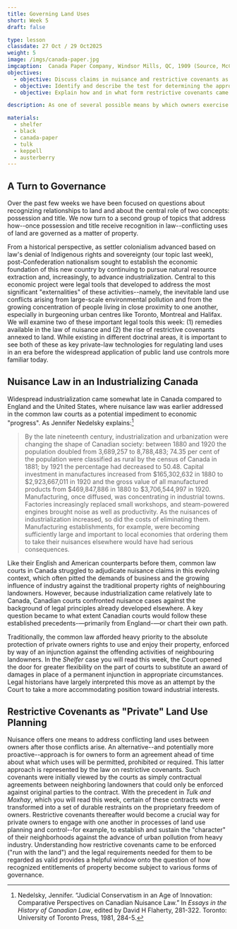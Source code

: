 ```yaml
---
title: Governing Land Uses
short: Week 5
draft: false

type: lesson
classdate: 27 Oct / 29 Oct2025
weight: 5
image: /imgs/canada-paper.jpg
imgcaption:  Canada Paper Company, Windsor Mills, QC, 1909 (Source, McCord Museum, Montreal).
objectives:
  - objective: Discuss claims in nuisance and restrictive covenants as alternative means of governing property.    
  - objective: Identify and describe the test for determining the appropriate remedy in nuisance, while critically assessing whether or not this test helps us to consistently resolve the contested legal issues that arise in nuisance cases. 
  - objective: Explain how and in what form restrictive covenants came to be understood as "running with the land".

description: As one of several possible means by which owners exercise their right to exclude others from their land, this week we examine the role of claims in nuisance and the challenging question of appropriate remedies. 

materials:
  - shelfer
  - black
  - canada-paper
  - tulk
  - keppell
  - austerberry
---
```


## A Turn to Governance

Over the past few weeks we have been focused on questions about recognizing relationships to land and about the central role of two concepts: possession and title. We now turn to a second group of topics that address how--once possession and title receive recognition in law--conflicting uses of land are governed as a matter of property. 

From a historical perspective, as settler colonialism advanced based on law's denial of Indigenous rights and sovereignty (our topic last week), post-Confederation nationalism sought to establish the economic foundation of this new country by continuing to pursue natural resource extraction and, increasingly, to advance industrialization. Central to this economic project were legal tools that developed to address the most significant "externalities" of these activities--namely, the inevitable land use conflicts arising from large-scale environmental pollution and from the growing concentration of people living in close proximity to one another, especially in burgeoning urban centres like Toronto, Montreal and Halifax. We will examine two of these important legal tools this week: (1) remedies available in the law of nuisance and (2) the rise of restrictive covenants annexed to land. While existing in different doctrinal areas, it is important to see both of these as key private-law technologies for regulating land uses in an era before the widespread application of public land use controls more familiar today. 

## Nuisance Law in an Industrializing Canada

Widespread industrialization came somewhat late in Canada compared to England and the United States, where nuisance law was earlier addressed in the common law courts as a potential impediment to economic "progress". As Jennifer Nedelsky explains:[^nedelsky1981]

> By the late nineteenth century, industrialization and urbanization were changing the shape of Canadian society: between 1880 and 1920 the population doubled from 3,689,257 to 8,788,483; 74.35 per cent of the population were classified as rural by the census of Canada in 1881; by 1921 the percentage had decreased to 50.48. Capital investment in manufactures increased from $165,302,632 in 1880 to $2,923,667,011 in 1920 and the gross value of all manufactured products from $469,847,886 in 1880 to $3,706,544,997 in 1920. Manufacturing, once diffused, was concentrating in industrial towns. Factories increasingly replaced small workshops, and steam-powered engines brought noise as well as productivity. As the nuisances of industrialization increased, so did the costs of eliminating them. Manufacturing establishments, for example, were becoming sufficiently large and important to local economies that ordering them to take their nuisances elsewhere would have had serious consequences.

Like their English and American counterparts before them, common law courts in Canada struggled to adjudicate nuisance claims in this evolving context, which often pitted the demands of business and the growing influence of industry against the traditional property rights of neighbouring landowners. However, because industrialization came relatively late to Canada, Canadian courts confronted nuisance cases against the background of legal principles already developed elsewhere. A key question became to what extent Canadian courts would follow these established precedents-—primarily from England-—or chart their own path.

Traditionally, the common law afforded heavy priority to the absolute protection of private owners rights to use and enjoy their property, enforced by way of an injunction against the offending activities of neighbouring landowners. In the *Shelfer* case you will read this week, the Court opened the door for greater flexibility on the part of courts to substitute an award of damages in place of a permanent injunction in appropriate circumstances. Legal historians have largely interpreted this move as an attempt by the Court to take a more accommodating position toward industrial interests.

## Restrictive Covenants as "Private" Land Use Planning

Nuisance offers one means to address conflicting land uses between owners after those conflicts arise. An alternative--and potentially more proactive--approach is for owners to form an agreement ahead of time about what which uses will be permitted, prohibited or required. This latter approach is represented by the law on restrictive covenants. Such covenants were initially viewed by the courts as simply contractual agreements between neighboring landowners that could only be enforced against original parties to the contract. With the precedent in *Tulk and Moxhay*, which you will read this week, certain of these contracts were transformed into a set of durable restraints on the proprietary freedom of owners. Restrictive covenants thereafter would become a crucial way for private owners to engage with one another in processes of land use planning and control--for example, to establish and sustain the "character" of their neighborhoods against the advance of urban pollution from heavy industry. Understanding how restrictive covenants came to be enforced ("run with the land") and the legal requirements needed for them to be regarded as valid provides a helpful window onto the question of how recognized entitlements of property become subject to various forms of governance. 

[^nedelsky1981]: Nedelsky, Jennifer. “Judicial Conservatism in an Age of Innovation: Comparative Perspectives on Canadian Nuisance Law.” In *Essays in the History of Canadian Law*, edited by David H Flaherty, 281-322. Toronto: University of Toronto Press, 1981, 284-5.